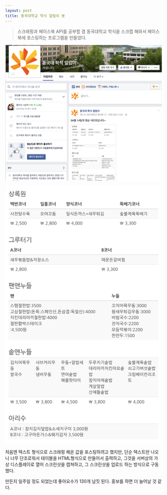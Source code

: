 ```yaml
---
layout: post
title: 동국대학교 학식 알림이 봇
---
```


> 스크래핑과 페이스북 API를 공부할 겸 동국대학교 학식을 스크랩 해와서 페이스북에 포스팅하는 프로그램을 만들었다.  
  

![학식알림이 스크린샷](/images/haksikbot.png)  
  
![학식알림이 테이블](/images/haksiktable.png)

처음엔 텍스트 형식으로 스크래핑 해온 값을 포스팅하려고 했지만, 단순 텍스트만 나오니 너무 단조로워서 테이블을 HTML형식으로 만들어서 출력하고, 그것을 서버상의 가상 디스플레이로 열어 스크린샷을 캡쳐하고, 그 스크린샷을 업로드 하는 방식으로 구동했다.

만든지 일주일 정도 되었는데 좋아요수가 130개 남짓 된다. 홍보를 하면 더 늘어날 것 같다.